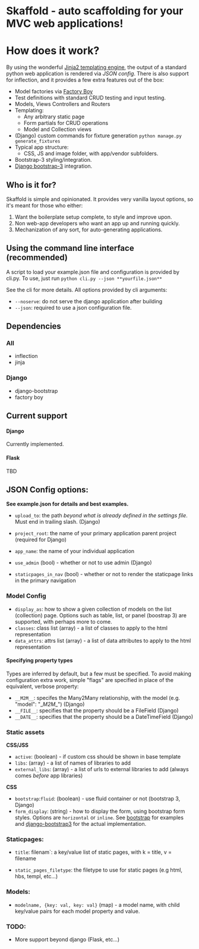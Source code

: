 Skaffold - auto scaffolding for your MVC web applications!
============================================================

# How does it work?

By using the wonderful [Jinja2 templating engine](https://github.com/mitsuhiko/jinja2), the output of a standard python web application is rendered via *JSON config*. There is also support for inflection, and it provides a few extra features out of the box:

* Model factories via [Factory Boy](https://github.com/rbarrois/factory_boy)
* Test definitions with standard CRUD testing and input testing.
* Models, Views Controllers and Routers
* Templating:
    * Any arbitrary static page
    * Form partials for CRUD operations
    * Model and Collection views
* (Django) custom commands for fixture generation `python manage.py generate_fixtures`
* Typical app structure:
    * CSS, JS and image folder, with app/vendor subfolders.
* Bootstrap-3 styling/integration.
* [Django bootstrap-3](https://github.com/dyve/django-bootstrap3) integration.

## Who is it for?

Skaffold is simple and opinionated. It provides very vanilla layout options, so it's meant for those who either:

1. Want the boilerplate setup complete, to style and improve upon.
2. Non web-app developers who want an app up and running quickly.
3. Mechanization of any sort, for auto-generating applications.

## Using the command line interface (recommended)

A script to load your example.json file and configuration is provided by cli.py. To use, just run `python cli.py --json **yourfile.json**`

See the cli for more details. All options provided by cli arguments:

* `--noserve`: do not serve the django application after building
* `--json`: required to use a json configuration file.

## Dependencies

### All
* inflection
* jinja

### Django
* django-bootstrap
* factory boy

## Current support

#### Django

Currently implemented.

#### Flask

TBD

## JSON Config options:

**See example.json for details and best examples.**

* `upload_to`: the path *beyond what is already defined in the settings file*. Must end in trailing slash. (Django)
* `project_root`: the name of your primary application parent project (required for Django)
* `app_name`: the name of your individual application
* `use_admin` (bool) - whether or not to use admin (Django)

* `staticpages_in_nav` (bool) - whether or not to render the staticpage links in the primary navigation

### Model Config

* `display_as`: how to show a given collection of models on the list (collection) page. Options such as table, list, or panel (boostrap 3) are supported, with perhaps more to come.
* `classes`: class list (array) - a list of classes to apply to the html representation
* `data_attrs`: attrs list (array) - a list of data attributes to apply to the html representation

#### Specifying property types

Types are inferred by default, but a few must be specified. To avoid making configuration extra work, simple "flags" are specified in place of the equivalent, verbose property:
* `__M2M__`: specifes the Many2Many relationship, with the model (e.g. "model": "\__M2M__") (Django)
* `__FILE__`: specifies that the property should be a FileField (Django)
* `__DATE__`: specifies that the property should be a DateTimeField (Django)

### Static assets
**CSS/JSS**
* `active`: (boolean) - if custom css should be shown in base template
* `libs`: (array) - a list of names of libraries to add
* `external_libs`: (array) - a list of urls to external libraries to add (always comes _before_ app libraries)

**CSS**
* `bootstrap`:`fluid`: (boolean) - use fluid container or not (bootstrap 3, Django)
* `form_display`: (string) - how to display the form, using bootstrap form styles. Options are `horizontal` or `inline`. See [bootstrap](http://getbootstrap.com/css/#forms) for examples and [django-bootstrap3](http://django-bootstrap3.readthedocs.org/en/latest/templatetags.html?highlight=layout) for the actual implementation.

### Staticpages:
* `title`: filenam`: a key/value list of static pages, with k = title, v = filename

* `static_pages_filetype`: the filetype to use for static pages (e.g html, hbs, templ, etc...)

### Models:
* `modelname, {key: val, key: val}` (map) - a model name, with child key/value pairs for each model property and value.

### TODO:
* More support beyond django (Flask, etc...)

